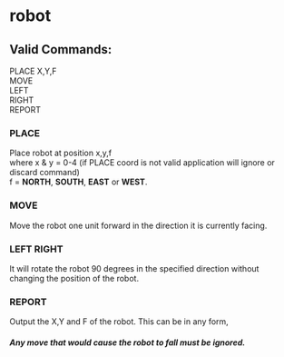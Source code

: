 # robot

## Valid Commands:
PLACE X,Y,F  
MOVE  
LEFT  
RIGHT  
REPORT  

### PLACE
Place robot at position x,y,f  
where x & y = 0-4 (if PLACE coord is not valid application will ignore or discard command)  
f = **NORTH**, **SOUTH**, **EAST** or **WEST**. 

### MOVE
Move the robot one unit forward in the direction it is currently facing. 

### LEFT RIGHT 
It will rotate the robot 90 degrees in the specified direction without changing the position of the robot. 

### REPORT
Output the X,Y and F of the robot. This can be in any form, 

##### Any move that would cause the robot to fall must be ignored. 
